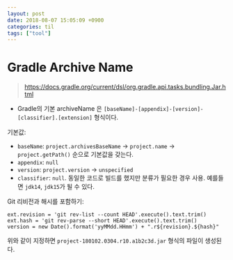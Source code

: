 ```yaml
---
layout: post
date: 2018-08-07 15:05:09 +0900
categories: til
tags: ["tool"]
---
```


# Gradle Archive Name

> <https://docs.gradle.org/current/dsl/org.gradle.api.tasks.bundling.Jar.html>

- Gradle의 기본 archiveName 은 `[baseName]-[appendix]-[version]-[classifier].[extension]` 형식이다.

기본값:

- `baseName`: `project.archivesBaseName` -> `project.name` -> `project.getPath()` 순으로 기본값을 갖는다.
- `appendix`: `null`
- `version`: `project.version` -> `unspecified`
- `classifier`: `null`. 동일한 코드로 빌드를 했지만 분류가 필요한 경우 사용. 예를들면 `jdk14`, `jdk15`가 될 수 있다.

Git 리비전과 해시를 포함하기:

    ext.revision = 'git rev-list --count HEAD'.execute().text.trim()
    ext.hash = 'git rev-parse --short HEAD'.execute().text.trim()
    version = new Date().format('yyMMdd.HHmm') + ".r${revision}.${hash}"

위와 같이 지정하면 `project-180102.0304.r10.a1b2c3d.jar` 형식의 파일이 생성된다.
